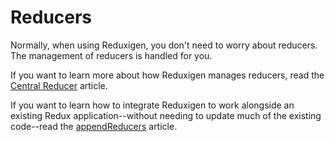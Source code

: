 # Reducers

Normally, when using Reduxigen, you don't need to worry about reducers. The management of reducers is handled for you.

If you want to learn more about how Reduxigen manages reducers, read the [Central Reducer](/central-reducer/central-reduc.md) article.

If you want to learn how to integrate Reduxigen to work alongside an existing Redux application--without needing to update much of the existing code--read the [appendReducers](/appendReducers) article.

